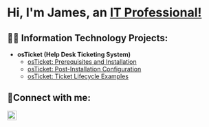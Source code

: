 <h1>Hi, I'm James, an <a href=https://www.linkedin.com/in/james-davis-004690298/>IT Professional!</a></h1>

<h2>👨‍💻 Information Technology Projects:</h2>

- <b>osTicket (Help Desk Ticketing System)</b>
  - [osTicket: Prerequisites and Installation](https://github.com/Splutox/osticket-prereqs)
  - [osTicket: Post-Installation Configuration](https://github.com/Splutox/OsTicket--Post-Installation-Config.)
  - [osTicket: Ticket Lifecycle Examples](https://github.com/Splutox/Osticket-Lifecycle-Examples/tree/main)



<h2>🤳Connect with me:</h2>

[<img align="left" alt="James | LinkedIn" width="22px" src="https://cdn.jsdelivr.net/npm/simple-icons@v3/icons/linkedin.svg" />][linkedin]

[linkedin]: https://www.linkedin.com/in/james-davis-004690298/
<!--
**JamesDavis04/JamesDavis04** is a ✨ _special_ ✨ repository because its `README.md` (this file) appears on your GitHub profile.

Here are some ideas to get you started:

- 🔭 I’m currently working on ...
- 🌱 I’m currently learning ...
- 👯 I’m looking to collaborate on ...
- 🤔 I’m looking for help with ...
- 💬 Ask me about ...
- 📫 How to reach me: ...
- 😄 Pronouns: ...
- ⚡ Fun fact: ...
-->
